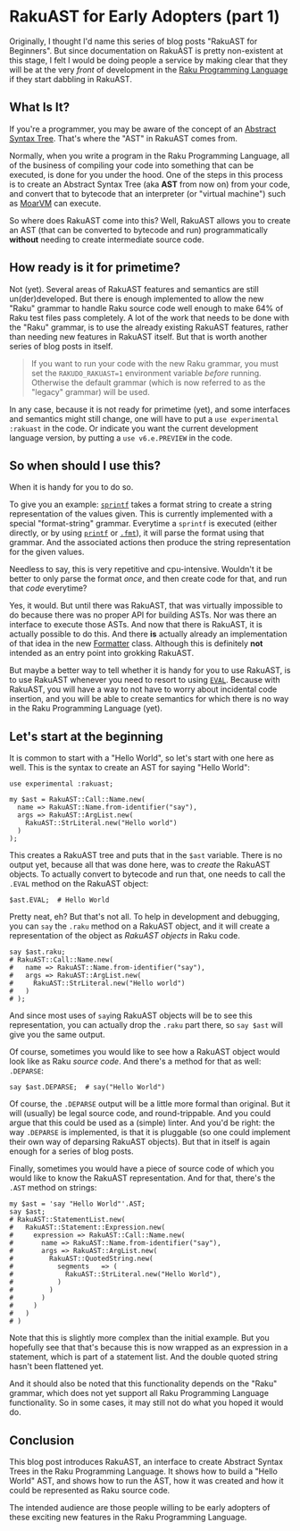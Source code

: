 RakuAST for Early Adopters (part 1)
===================================

Originally, I thought I'd name this series of blog posts "RakuAST for Beginners".  But since documentation on RakuAST is pretty non-existent at this stage, I felt I would be doing people a service by making clear that they will be at the very *front* of development in the [Raku Programming Language](https://raku.org) if they start dabbling in RakuAST.

What Is It?
-----------
If you're a programmer, you may be aware of the concept of an [Abstract Syntax Tree](https://en.wikipedia.org/wiki/Abstract_syntax_tree).  That's where the "AST" in RakuAST comes from.

Normally, when you write a program in the Raku Programming Language, all of the business of compiling your code into something that can be executed, is done for you under the hood.  One of the steps in this process is to create an Abstract Syntax Tree (aka **AST** from now on) from your code, and convert that to bytecode that an interpreter (or "virtual machine") such as [MoarVM](https://moarvm.org) can execute.

So where does RakuAST come into this?  Well, RakuAST allows you to create an AST (that can be converted to bytecode and run) programmatically **without** needing to create intermediate source code.

How ready is it for primetime?
------------------------------
Not (yet).  Several areas of RakuAST features and semantics are still un(der)developed.  But there is enough implemented to allow the new "Raku" grammar to handle Raku source code well enough to make 64% of Raku test files pass completely.  A lot of the work that needs to be done with the "Raku" grammar, is to use the already existing RakuAST features, rather than needing new features in RakuAST itself.  But that is worth another series of blog posts in itself.

> If you want to run your code with the new Raku grammar, you must set the `RAKUDO_RAKUAST=1` environment variable *before* running.  Otherwise the default grammar (which is now referred to as the "legacy" grammar) will be used.

In any case, because it is not ready for primetime (yet), and some interfaces and semantics might still change, one will have to put a `use experimental :rakuast` in the code.  Or indicate you want the current development language version, by putting a `use v6.e.PREVIEW` in the code.

So when should I use this?
--------------------------
When it is handy for you to do so.

To give you an example: [`sprintf`](https://docs.raku.org/type/independent-routines#routine_sprintf) takes a format string to create a string representation of the values given.  This is currently implemented with a special "format-string" grammar.  Everytime a `sprintf` is executed (either directly, or by using [`printf`](https://docs.raku.org/type/independent-routines#routine_printf) or [`.fmt`](https://docs.raku.org/type/List#method_fmt)), it will parse the format using that grammar.  And the associated actions then produce the string representation for the given values.

Needless to say, this is very repetitive and cpu-intensive.  Wouldn't it be better to only parse the format *once*, and then create code for that, and run that *code* everytime?

Yes, it would.  But until there was RakuAST, that was virtually impossible to do because there was no proper API for building ASTs.  Nor was there an interface to execute those ASTs.  And now that there is RakuAST, it is actually possible to do this.  And there **is** actually already an implementation of that idea in the new [Formatter](https://github.com/rakudo/rakudo/blob/main/src/core.e/Formatter.pm6) class.  Although this is definitely **not** intended as an entry point into grokking RakuAST.

But maybe a better way to tell whether it is handy for you to use RakuAST, is to use RakuAST whenever you need to resort to using [`EVAL`](https://docs.raku.org/type/independent-routines#routine_EVAL).  Because with RakuAST, you will have a way to not have to worry about incidental code insertion, and you will be able to create semantics for which there is no way in the Raku Programming Language (yet).

Let's start at the beginning
----------------------------
It is common to start with a "Hello World", so let's start with one here as well.  This is the syntax to create an AST for saying "Hello World":
```
use experimental :rakuast;

my $ast = RakuAST::Call::Name.new(
  name => RakuAST::Name.from-identifier("say"),
  args => RakuAST::ArgList.new(
    RakuAST::StrLiteral.new("Hello world")
  )
);
```
This creates a RakuAST tree and puts that in the `$ast` variable.  There is no output yet, because all that was done here, was to *create* the RakuAST objects.  To actually convert to bytecode and run that, one needs to call the `.EVAL` method on the RakuAST object:
```
$ast.EVAL;  # Hello World
```
Pretty neat, eh?  But that's not all.  To help in development and debugging, you can `say` the `.raku` method on a RakuAST object, and it will create a representation of the object as *RakuAST objects* in Raku code.
```
say $ast.raku;
# RakuAST::Call::Name.new(
#   name => RakuAST::Name.from-identifier("say"),
#   args => RakuAST::ArgList.new(
#     RakuAST::StrLiteral.new("Hello world")
#   )
# );
```
And since most uses of `say`ing RakuAST objects will be to see this representation, you can actually drop the `.raku` part there, so `say $ast` will give you the same output.

Of course, sometimes you would like to see how a RakuAST object would look like as Raku *source code*.  And there's a method for that as well: `.DEPARSE`:
```
say $ast.DEPARSE;  # say("Hello World")
```
Of course, the `.DEPARSE` output will be a little more formal than original.  But it will (usually) be legal source code, and round-trippable.  And you could argue that this could be used as a (simple) linter.  And you'd be right: the way `.DEPARSE` is implemented, is that it is pluggable (so one could implement their own way of deparsing RakuAST objects).  But that in itself is again enough for a series of blog posts.

Finally, sometimes you would have a piece of source code of which you would like to know the RakuAST representation.  And for that, there's the `.AST` method on strings:
```
my $ast = 'say "Hello World"'.AST;
say $ast;
# RakuAST::StatementList.new(
#   RakuAST::Statement::Expression.new(
#     expression => RakuAST::Call::Name.new(
#       name => RakuAST::Name.from-identifier("say"),
#       args => RakuAST::ArgList.new(
#         RakuAST::QuotedString.new(
#           segments   => (
#             RakuAST::StrLiteral.new("Hello World"),
#           )
#         )
#       )
#     )
#   )
# )
```
Note that this is slightly more complex than the initial example.  But you hopefully see that that's because this is now wrapped as an expression in a statement, which is part of a statement list.  And the double quoted string hasn't been flattened yet.

And it should also be noted that this functionality depends on the "Raku" grammar, which does not yet support all Raku Programming Language functionality.  So in some cases, it may still not do what you hoped it would do.

Conclusion
----------
This blog post introduces RakuAST, an interface to create Abstract Syntax Trees in the Raku Programming Language.  It shows how to build a "Hello World" AST, and shows how to run the AST, how it was created and how it could be represented as Raku source code.

The intended audience are those people willing to be early adopters of these exciting new features in the Raku Programming Language.
